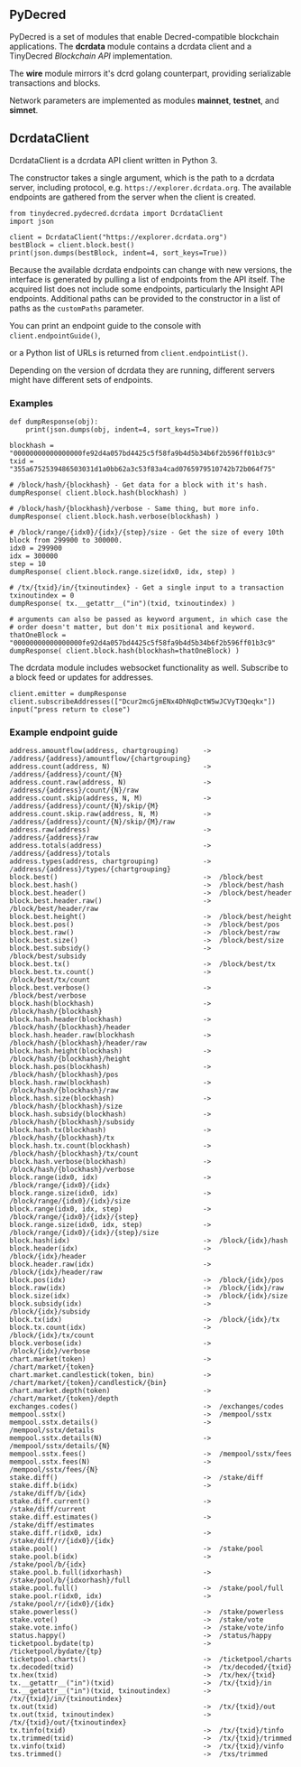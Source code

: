 ## PyDecred

PyDecred is a set of modules that enable Decred-compatible blockchain
applications. The **dcrdata** module contains a dcrdata client and a TinyDecred 
*Blockchain API* implementation. 

The **wire** module mirrors it's dcrd golang counterpart, providing serializable
transactions and blocks. 

Network parameters are implemented as modules **mainnet**, **testnet**, and
**simnet**. 

## DcrdataClient

DcrdataClient is a dcrdata API client written in Python 3.

The constructor takes a single argument, which is the path to a dcrdata server, including 
protocol, e.g. `https://explorer.dcrdata.org`. The available endpoints are gathered from 
the server when the client is created. 

```
from tinydecred.pydecred.dcrdata import DcrdataClient
import json

client = DcrdataClient("https://explorer.dcrdata.org")
bestBlock = client.block.best()
print(json.dumps(bestBlock, indent=4, sort_keys=True))
``` 

Because the available dcrdata endpoints can change with new versions, the 
interface is generated by pulling a list of endpoints from the API itself.
The acquired list does not include some endpoints, particularly the Insight API
endpoints. Additional paths can be provided to the constructor in a list of 
paths as the `customPaths` parameter.

You can print an endpoint guide to the console with  `client.endpointGuide()`,

or a Python list of URLs is returned from `client.endpointList()`.

Depending on the version of dcrdata they are running, different servers might have different sets of endpoints.

### Examples

```
def dumpResponse(obj):
	print(json.dumps(obj, indent=4, sort_keys=True))

blockhash = "00000000000000000fe92d4a057bd4425c5f58fa9b4d5b34b6f2b596ff01b3c9"
txid = "355a6752539486503031d1a0bb62a3c53f83a4cad0765979510742b72b064f75"

# /block/hash/{blockhash} - Get data for a block with it's hash.
dumpResponse( client.block.hash(blockhash) )

# /block/hash/{blockhash}/verbose - Same thing, but more info.
dumpResponse( client.block.hash.verbose(blockhash) )

# /block/range/{idx0}/{idx}/{step}/size - Get the size of every 10th block from 299900 to 300000.
idx0 = 299900
idx = 300000
step = 10
dumpResponse( client.block.range.size(idx0, idx, step) )

# /tx/{txid}/in/{txinoutindex} - Get a single input to a transaction
txinoutindex = 0
dumpResponse( tx.__getattr__("in")(txid, txinoutindex) )

# arguments can also be passed as keyword argument, in which case the 
# order doesn't matter, but don't mix positional and keyword.
thatOneBlock = "00000000000000000fe92d4a057bd4425c5f58fa9b4d5b34b6f2b596ff01b3c9"
dumpResponse( client.block.hash(blockhash=thatOneBlock) )
```

The dcrdata module includes websocket functionality as well. Subscribe to a 
block feed or updates for addresses. 

```
client.emitter = dumpResponse
client.subscribeAddresses(["Dcur2mcGjmENx4DhNqDctW5wJCVyT3Qeqkx"])
input("press return to close")
```

### Example endpoint guide
```
address.amountflow(address, chartgrouping)      ->  /address/{address}/amountflow/{chartgrouping}
address.count(address, N)                       ->  /address/{address}/count/{N}
address.count.raw(address, N)                   ->  /address/{address}/count/{N}/raw
address.count.skip(address, N, M)               ->  /address/{address}/count/{N}/skip/{M}
address.count.skip.raw(address, N, M)           ->  /address/{address}/count/{N}/skip/{M}/raw
address.raw(address)                            ->  /address/{address}/raw
address.totals(address)                         ->  /address/{address}/totals
address.types(address, chartgrouping)           ->  /address/{address}/types/{chartgrouping}
block.best()                                    ->  /block/best
block.best.hash()                               ->  /block/best/hash
block.best.header()                             ->  /block/best/header
block.best.header.raw()                         ->  /block/best/header/raw
block.best.height()                             ->  /block/best/height
block.best.pos()                                ->  /block/best/pos
block.best.raw()                                ->  /block/best/raw
block.best.size()                               ->  /block/best/size
block.best.subsidy()                            ->  /block/best/subsidy
block.best.tx()                                 ->  /block/best/tx
block.best.tx.count()                           ->  /block/best/tx/count
block.best.verbose()                            ->  /block/best/verbose
block.hash(blockhash)                           ->  /block/hash/{blockhash}
block.hash.header(blockhash)                    ->  /block/hash/{blockhash}/header
block.hash.header.raw(blockhash                 ->  /block/hash/{blockhash}/header/raw
block.hash.height(blockhash)                    ->  /block/hash/{blockhash}/height
block.hash.pos(blockhash)                       ->  /block/hash/{blockhash}/pos
block.hash.raw(blockhash)                       ->  /block/hash/{blockhash}/raw
block.hash.size(blockhash)                      ->  /block/hash/{blockhash}/size
block.hash.subsidy(blockhash)                   ->  /block/hash/{blockhash}/subsidy
block.hash.tx(blockhash)                        ->  /block/hash/{blockhash}/tx
block.hash.tx.count(blockhash)                  ->  /block/hash/{blockhash}/tx/count
block.hash.verbose(blockhash)                   ->  /block/hash/{blockhash}/verbose
block.range(idx0, idx)                          ->  /block/range/{idx0}/{idx}
block.range.size(idx0, idx)                     ->  /block/range/{idx0}/{idx}/size
block.range(idx0, idx, step)                    ->  /block/range/{idx0}/{idx}/{step}
block.range.size(idx0, idx, step)               ->  /block/range/{idx0}/{idx}/{step}/size
block.hash(idx)                                 ->  /block/{idx}/hash
block.header(idx)                               ->  /block/{idx}/header
block.header.raw(idx)                           ->  /block/{idx}/header/raw
block.pos(idx)                                  ->  /block/{idx}/pos
block.raw(idx)                                  ->  /block/{idx}/raw
block.size(idx)                                 ->  /block/{idx}/size
block.subsidy(idx)                              ->  /block/{idx}/subsidy
block.tx(idx)                                   ->  /block/{idx}/tx
block.tx.count(idx)                             ->  /block/{idx}/tx/count
block.verbose(idx)                              ->  /block/{idx}/verbose
chart.market(token)                             ->  /chart/market/{token}
chart.market.candlestick(token, bin)            ->  /chart/market/{token}/candlestick/{bin}
chart.market.depth(token)                       ->  /chart/market/{token}/depth
exchanges.codes()                               ->  /exchanges/codes
mempool.sstx()                                  ->  /mempool/sstx
mempool.sstx.details()                          ->  /mempool/sstx/details
mempool.sstx.details(N)                         ->  /mempool/sstx/details/{N}
mempool.sstx.fees()                             ->  /mempool/sstx/fees
mempool.sstx.fees(N)                            ->  /mempool/sstx/fees/{N}
stake.diff()                                    ->  /stake/diff
stake.diff.b(idx)                               ->  /stake/diff/b/{idx}
stake.diff.current()                            ->  /stake/diff/current
stake.diff.estimates()                          ->  /stake/diff/estimates
stake.diff.r(idx0, idx)                         ->  /stake/diff/r/{idx0}/{idx}
stake.pool()                                    ->  /stake/pool
stake.pool.b(idx)                               ->  /stake/pool/b/{idx}
stake.pool.b.full(idxorhash)                    ->  /stake/pool/b/{idxorhash}/full
stake.pool.full()                               ->  /stake/pool/full
stake.pool.r(idx0, idx)                         ->  /stake/pool/r/{idx0}/{idx}
stake.powerless()                               ->  /stake/powerless
stake.vote()                                    ->  /stake/vote
stake.vote.info()                               ->  /stake/vote/info
status.happy()                                  ->  /status/happy
ticketpool.bydate(tp)                           ->  /ticketpool/bydate/{tp}
ticketpool.charts()                             ->  /ticketpool/charts
tx.decoded(txid)                                ->  /tx/decoded/{txid}
tx.hex(txid)                                    ->  /tx/hex/{txid}
tx.__getattr__("in")(txid)                      ->  /tx/{txid}/in
tx.__getattr__("in")(txid, txinoutindex)        ->  /tx/{txid}/in/{txinoutindex}
tx.out(txid)                                    ->  /tx/{txid}/out
tx.out(txid, txinoutindex)                      ->  /tx/{txid}/out/{txinoutindex}
tx.tinfo(txid)                                  ->  /tx/{txid}/tinfo
tx.trimmed(txid)                                ->  /tx/{txid}/trimmed
tx.vinfo(txid)                                  ->  /tx/{txid}/vinfo
txs.trimmed()                                   ->  /txs/trimmed
```
